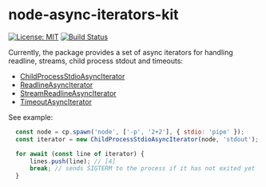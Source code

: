 # node-async-iterators-kit

[![License: MIT](https://img.shields.io/badge/License-MIT-yellow.svg)](https://opensource.org/licenses/MIT)
[![Build Status](https://travis-ci.org/noomorph/node-async-iterators-kit.svg?branch=master)](https://travis-ci.org/noomorph/node-async-iterators-kit)

Currently, the package provides a set of async iterators for handling readline, streams, child process stdout and timeouts:

* [ChildProcessStdioAsyncIterator](lib/ChildProcessStdioAsyncIterator.ts)
* [ReadlineAsyncIterator](lib/ReadlineAsyncIterator.ts)
* [StreamReadlineAsyncIterator](lib/StreamReadlineAsyncIterator.ts)
* [TimeoutAsyncIterator](lib/TimeoutAsyncIterator.ts)

See example:

```javascript
  const node = cp.spawn('node', ['-p', '2+2'], { stdio: 'pipe' });
  const iterator = new ChildProcessStdioAsyncIterator(node, 'stdout');

  for await (const line of iterator) {
      lines.push(line); // [4]
      break; // sends SIGTERM to the process if it has not exited yet
  }
```

